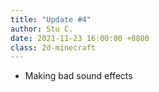 ```yaml
---
title: "Update #4"
author: Stu C.
date: 2021-11-23 16:00:00 +0800
class: 2d-minecraft
---
```


- Making bad sound effects